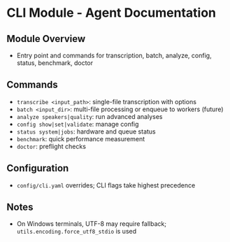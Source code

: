 # CLI Module - Agent Documentation

## Module Overview
- Entry point and commands for transcription, batch, analyze, config, status, benchmark, doctor

## Commands
- `transcribe <input_path>`: single-file transcription with options
- `batch <input_dir>`: multi-file processing or enqueue to workers (future)
- `analyze speakers|quality`: run advanced analyses
- `config show|set|validate`: manage config
- `status system|jobs`: hardware and queue status
- `benchmark`: quick performance measurement
- `doctor`: preflight checks

## Configuration
- `config/cli.yaml` overrides; CLI flags take highest precedence

## Notes
- On Windows terminals, UTF-8 may require fallback; `utils.encoding.force_utf8_stdio` is used

